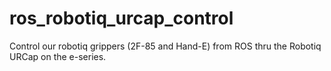 # ros_robotiq_urcap_control
Control our robotiq grippers (2F-85 and Hand-E) from ROS thru the Robotiq URCap on the e-series.
